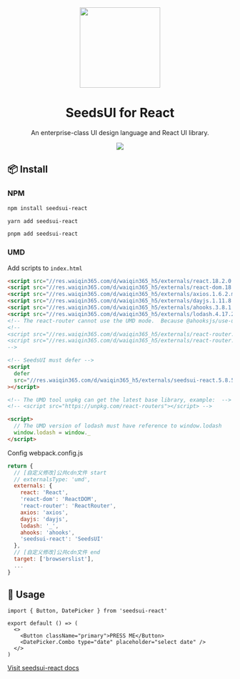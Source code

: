 <div align="center"><a name="readme-top"></a>

<img height="180" src="https://res.waiqin365.com/d/seedsui/logo.png">

<h1>SeedsUI for React</h1>

An enterprise-class UI design language and React UI library.

![](https://raw.githubusercontent.com/andreasbm/readme/master/assets/lines/rainbow.png)

</div>

## 📦 Install

### NPM

```bash
npm install seedsui-react
```

```bash
yarn add seedsui-react
```

```bash
pnpm add seedsui-react
```

### UMD

Add scripts to `index.html`

```html
<script src="//res.waiqin365.com/d/waiqin365_h5/externals/react.18.2.0.min.js"></script>
<script src="//res.waiqin365.com/d/waiqin365_h5/externals/react-dom.18.2.0.min.js"></script>
<script src="//res.waiqin365.com/d/waiqin365_h5/externals/axios.1.6.2.min.js"></script>
<script src="//res.waiqin365.com/d/waiqin365_h5/externals/dayjs.1.11.8.min.js"></script>
<script src="//res.waiqin365.com/d/waiqin365_h5/externals/ahooks.3.8.1.min.js"></script>
<script src="//res.waiqin365.com/d/waiqin365_h5/externals/lodash.4.17.21.min.js"></script>
<!-- The react-router cannot use the UMD mode.  Because @ahooksjs/use-url-state not supported. -->
<!--
<script src="//res.waiqin365.com/d/waiqin365_h5/externals/react-router.6.26.1.min.js"></script>
<script src="//res.waiqin365.com/d/waiqin365_h5/externals/react-router.5.1.2.min.js"></script>
-->

<!-- SeedsUI must defer -->
<script
  defer
  src="//res.waiqin365.com/d/waiqin365_h5/externals/seedsui-react.5.8.52.min.js"
></script>

<!-- The UMD tool unpkg can get the latest base library, example:  -->
<!-- <script src="https://unpkg.com/react-routers"></script> -->

<script>
  // The UMD version of lodash must have reference to window.lodash
  window.lodash = window._
</script>
```

Config webpack.config.js

```js
return {
  // [自定义修改]公共cdn文件 start
  // externalsType: 'umd',
  externals: {
    react: 'React',
    'react-dom': 'ReactDOM',
    'react-router': 'ReactRouter',
    axios: 'axios',
    dayjs: 'dayjs',
    lodash: '_',
    ahooks: 'ahooks',
    'seedsui-react': 'SeedsUI'
  },
  // [自定义修改]公共cdn文件 end
  target: ['browserslist'],
  ...
}
```

## 🔨 Usage

```tsx
import { Button, DatePicker } from 'seedsui-react'

export default () => (
  <>
    <Button className="primary">PRESS ME</Button>
    <DatePicker.Combo type="date" placeholder="select date" />
  </>
)
```

[Visit seedsui-react docs](https://colaboy.github.io/seedsui-react/)
